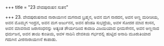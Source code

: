+++
title = "23 ವೇದಪುರುಷನ ಸುತನ"

+++
23. ವೇದಪುರುಷನಾದ ನಾರಾಯಣನ ಮಗನಾದ ಬ್ರಹ್ಮನ, ಅವನ ಮಗ ನಾರದನ, ಅವನ ಅಣ್ಣ ಮರೀಚಿಯ, ಅವನ ಮೊಮ್ಮಗ ಇಂದ್ರನ, ಅವನ ಮಗ ಅರ್ಜುನನ, ಅವನ ಹೆಂಡತಿ ಸುಭದ್ರೆಯ, ಅವಳ ಸೋದರ ಮಾವ ಕಂಸನ, ಅವನ ಮಾವನಾದ ಜರಾಸಂಧನನ್ನು ಅತ್ಯಂತ ಶೌರ್ಯದಿಂದ ಕಾದಾಡಿ ವಿಜಯಿಯಾದ ಭೀಮಸೇನನ, ಅವನ ಅಣ್ಣನಾದ ಧರ್ಮಜನ, ಅವನ ತಾಯಿ ಕುಂತಿಯ, ಅವಳ ನಾದಿನಿ ದೇವಕಿಯ ಗರ್ಭದಲ್ಲಿ ಹುಟ್ಟಿದ ಅನಾದಿ ಮೂರುತಿಯಾದ ಗದುಗಿನ ವೀರನಾರಾಯಣನೆ ಕಾಪಾಡು.